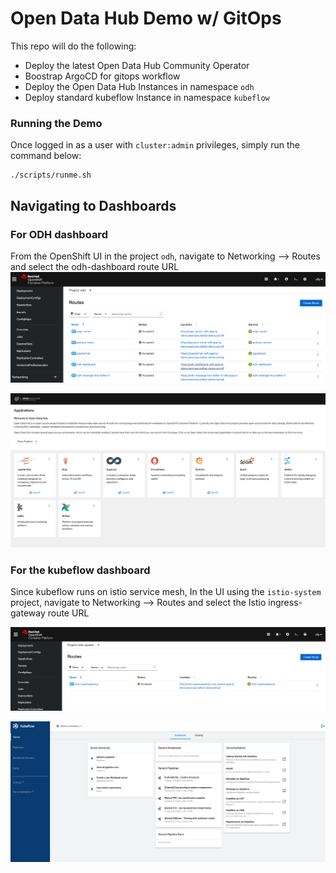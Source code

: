 # Open Data Hub Demo w/ GitOps

This repo will do the following:
- Deploy the latest Open Data Hub Community Operator
- Boostrap ArgoCD for gitops workflow
- Deploy the Open Data Hub Instances in namespace `odh`
- Deploy standard kubeflow Instance in namespace `kubeflow`

### Running the Demo

Once logged in as a user with `cluster:admin` privileges, simply run the command below:
```
./scripts/runme.sh
```

## Navigating to Dashboards

### For ODH dashboard
From the OpenShift UI in the project `odh`, navigate to Networking --> Routes and select the odh-dashboard route URL
![](https://github.com/ably77/opendatahub-gitops/blob/main/resources/odh1.png)

![](https://github.com/ably77/opendatahub-gitops/blob/main/resources/odh2.png)

### For the kubeflow dashboard
Since kubeflow runs on istio service mesh, In the UI using the `istio-system` project, navigate to Networking --> Routes and select the Istio ingress-gateway route URL

![](https://github.com/ably77/opendatahub-gitops/blob/main/resources/kf1.png)

![](https://github.com/ably77/opendatahub-gitops/blob/main/resources/kf2.png)


